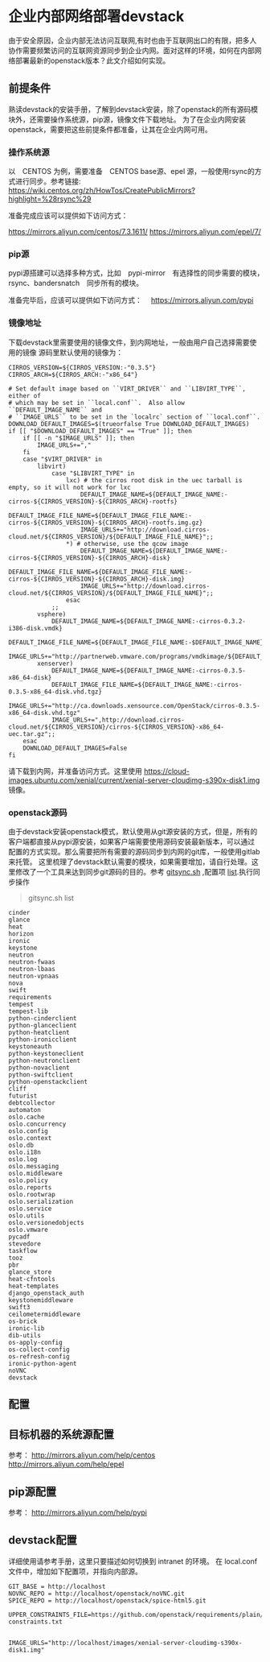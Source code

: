 # 企业内部网络部署devstack
由于安全原因，企业内部无法访问互联网,有时也由于互联网出口的有限，把多人协作需要频繁访问的互联网资源同步到企业内网。面对这样的环境，如何在内部网络部署最新的openstack版本？此文介绍如何实现。

## 前提条件
熟读devstack的安装手册，了解到devstack安装，除了openstack的所有源码模块外，还需要操作系统源，pip源，镜像文件下载地址。
为了在企业内网安装openstack，需要把这些前提条件都准备，让其在企业内网可用。

### 操作系统源
以　CENTOS 为例，需要准备　CENTOS base源、epel 源，一般使用rsync的方式进行同步。参考链接:    https://wiki.centos.org/zh/HowTos/CreatePublicMirrors?highlight=%28rsync%29

准备完成应该可以提供如下访问方式：　

https://mirrors.aliyun.com/centos/7.3.1611/
https://mirrors.aliyun.com/epel/7/


### pip源
pypi源搭建可以选择多种方式，比如　pypi-mirror　有选择性的同步需要的模块，　rsync、bandersnatch　同步所有的模块。

准备完毕后，应该可以提供如下访问方式：　
https://mirrors.aliyun.com/pypi


### 镜像地址
下载devstack里需要使用的镜像文件，到内网地址，一般由用户自己选择需要使用的镜像
源码里默认使用的镜像为：

```
CIRROS_VERSION=${CIRROS_VERSION:-"0.3.5"}
CIRROS_ARCH=${CIRROS_ARCH:-"x86_64"}

# Set default image based on ``VIRT_DRIVER`` and ``LIBVIRT_TYPE``, either of
# which may be set in ``local.conf``.  Also allow ``DEFAULT_IMAGE_NAME`` and
# ``IMAGE_URLS`` to be set in the `localrc` section of ``local.conf``.
DOWNLOAD_DEFAULT_IMAGES=$(trueorfalse True DOWNLOAD_DEFAULT_IMAGES)
if [[ "$DOWNLOAD_DEFAULT_IMAGES" == "True" ]]; then
    if [[ -n "$IMAGE_URLS" ]]; then
        IMAGE_URLS+=","
    fi
    case "$VIRT_DRIVER" in
        libvirt)
            case "$LIBVIRT_TYPE" in
                lxc) # the cirros root disk in the uec tarball is empty, so it will not work for lxc
                    DEFAULT_IMAGE_NAME=${DEFAULT_IMAGE_NAME:-cirros-${CIRROS_VERSION}-${CIRROS_ARCH}-rootfs}
                    DEFAULT_IMAGE_FILE_NAME=${DEFAULT_IMAGE_FILE_NAME:-cirros-${CIRROS_VERSION}-${CIRROS_ARCH}-rootfs.img.gz}
                    IMAGE_URLS+="http://download.cirros-cloud.net/${CIRROS_VERSION}/${DEFAULT_IMAGE_FILE_NAME}";;
                *) # otherwise, use the qcow image
                    DEFAULT_IMAGE_NAME=${DEFAULT_IMAGE_NAME:-cirros-${CIRROS_VERSION}-${CIRROS_ARCH}-disk}
                    DEFAULT_IMAGE_FILE_NAME=${DEFAULT_IMAGE_FILE_NAME:-cirros-${CIRROS_VERSION}-${CIRROS_ARCH}-disk.img}
                    IMAGE_URLS+="http://download.cirros-cloud.net/${CIRROS_VERSION}/${DEFAULT_IMAGE_FILE_NAME}";;
                esac
            ;;
        vsphere)
            DEFAULT_IMAGE_NAME=${DEFAULT_IMAGE_NAME:-cirros-0.3.2-i386-disk.vmdk}
            DEFAULT_IMAGE_FILE_NAME=${DEFAULT_IMAGE_FILE_NAME:-$DEFAULT_IMAGE_NAME}
            IMAGE_URLS+="http://partnerweb.vmware.com/programs/vmdkimage/${DEFAULT_IMAGE_FILE_NAME}";;
        xenserver)
            DEFAULT_IMAGE_NAME=${DEFAULT_IMAGE_NAME:-cirros-0.3.5-x86_64-disk}
            DEFAULT_IMAGE_FILE_NAME=${DEFAULT_IMAGE_NAME:-cirros-0.3.5-x86_64-disk.vhd.tgz}
            IMAGE_URLS+="http://ca.downloads.xensource.com/OpenStack/cirros-0.3.5-x86_64-disk.vhd.tgz"
            IMAGE_URLS+=",http://download.cirros-cloud.net/${CIRROS_VERSION}/cirros-${CIRROS_VERSION}-x86_64-uec.tar.gz";;
    esac
    DOWNLOAD_DEFAULT_IMAGES=False
fi
```

请下载到内网，并准备访问方式。这里使用 https://cloud-images.ubuntu.com/xenial/current/xenial-server-cloudimg-s390x-disk1.img 镜像。

### openstack源码
由于devstack安装openstack模式，默认使用从git源安装的方式，但是，所有的客户端都直接从pypi源安装，如果客户端需要使用源码安装最新版本，可以通过配置的方式实现。那么需要把所有需要的源码同步到内网的git库，一般使用gitlab来托管。
这里梳理了devstack默认需要的模块，如果需要增加，请自行处理。这里修改了一个工具来达到同步git源码的目的。参考 [gitsync.sh](gitsync.sh) ,配置项 [list](list).执行同步操作

> gitsync.sh list



```
cinder
glance
heat
horizon
ironic
keystone
neutron
neutron-fwaas
neutron-lbaas
neutron-vpnaas
nova
swift
requirements
tempest
tempest-lib
python-cinderclient
python-glanceclient
python-heatclient
python-ironicclient
keystoneauth
python-keystoneclient
python-neutronclient
python-novaclient
python-swiftclient
python-openstackclient
cliff
futurist
debtcollector
automaton
oslo.cache
oslo.concurrency
oslo.config
oslo.context
oslo.db
oslo.i18n
oslo.log
oslo.messaging
oslo.middleware
oslo.policy
oslo.reports
oslo.rootwrap
oslo.serialization
oslo.service
oslo.utils
oslo.versionedobjects
oslo.vmware
pycadf
stevedore
taskflow
tooz
pbr
glance_store
heat-cfntools
heat-templates
django_openstack_auth
keystonemiddleware
swift3
ceilometermiddleware
os-brick
ironic-lib
dib-utils
os-apply-config
os-collect-config
os-refresh-config
ironic-python-agent
noVNC
devstack
```



## 配置

## 目标机器的系统源配置
参考：
http://mirrors.aliyun.com/help/centos
http://mirrors.aliyun.com/help/epel

## pip源配置

参考：
http://mirrors.aliyun.com/help/pypi

## devstack配置
详细使用请参考手册，这里只要描述如何切换到 intranet 的环境。
在 local.conf 文件中，增加如下配置项，并指向内部源。

```
GIT_BASE = http://localhost
NOVNC_REPO = http://localhost/openstack/noVNC.git
SPICE_REPO = http://localhost/openstack/spice-html5.git

UPPER_CONSTRAINTS_FILE=https://github.com/openstack/requirements/plain/upper-constraints.txt


IMAGE_URLS="http://localhost/images/xenial-server-cloudimg-s390x-disk1.img"

```












